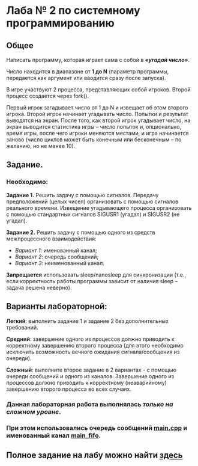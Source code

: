 # Лаба № 2 по системному программированию

## Общее
Написать программу, которая играет сама с собой в ***«угадай число»***. 

Число находится в
диапазоне от **1 до N** (параметр программы, передается как аргумент или вводится сразу после
запуска).

В игре участвуют 2 процесса, представляющих собой игроков. Второй процесс
создается через fork().

Первый игрок загадывает число от 1 до N и извещает об этом второго игрока.
Второй игрок начинает угадывать число. Попытки и результат выводятся на экран.
После того, как второй игрок угадывает число, на экран выводится статистика игры –
число попыток и, опционально, время игры, после чего игроки меняются местами, и игра
начинается заново (число циклов может быть конечным или бесконечным – по желанию, но не
менее 10).

## Задание.
### Необходимо:

**Задание 1.** Решить задачу с помощью сигналов. Передачу предположений (целых
чисел) организовать с помощью сигналов реального времени. Извещение угадывающего
процесса организовать с помощью стандартных сигналов SIGUSR1 (угадал) и SIGUSR2 (не
угадал).

**Задание 2.** Решить задачу с помощью одного из средств межпроцессного
взаимодействия:

- *Вариант 1*: именованный канал;
- *Вариант 2*: очередь сообщений;
- *Вариант 3*: неименованный канал.

**Запрещается** использовать sleep/nanosleep для синхронизации (т.е., если корректность
работы программы зависит от наличия sleep – задача решена неверно). 

## Варианты лабораторной:
**Легкий**:  выполнить задание 1 и задание 2 без дополнительных требований.

**Средний**: завершение одного из процессов должно приводить к корректному
завершению второго процесса (для этого необходимо исключить возможность вечного
ожидания сигнала/сообщения из очереди).

**Сложный**: выполните второе задание в 2 вариантах - с помощью очереди
сообщений и одного из каналов. Завершение одного из процессов должно приводить к
корректному (неаварийному) завершению второго процесса во всех случаях.


### Данная лабораторная работа выполнялась ***только на сложном уровне***.
### При этом использовались очередь сообщений [main.cpp](https://github.com/d7anSeR/lab2sys_prog/blob/main/main.cpp) и именованный канал [main_fifo](https://github.com/d7anSeR/lab2sys_prog/blob/main/main_fifo.cpp).

## Полное задание на лабу можно найти [здесь](https://github.com/itsecd/system-programming/blob/main/Labs/Лабораторная%20работа%202.pdf)
